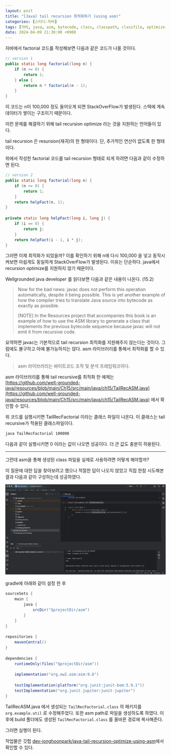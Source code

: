 ```yaml
---
layout: post
title: "[Java] tail recursion 최적화하기 (using asm)"
categories: [스터디-자바]
tags: [자바, java, asm, bytecode, class, classpath, classfile, optimize]
date: 2024-04-09 21:30:00 +0900
---
```


자바에서 factorial 코드를 작성해보면 다음과 같은 코드가 나올 것이다.

```java
// version 1
public static long factorial(long n) {
    if (n <= 0) {
        return 1;
    } else {
        return n * factorial(n - 1);
    }
}
```

이 코드는 n이 100,000 정도 들어오게 되면 StackOverFlow가 발생된다. 스택에 계속 데이터가 쌓이는 구조이기 때문이다.

이런 문제를 해결하기 위해 tail recursion optimize 라는 것을 지원하는 언어들이 있다.

tail recursion 은 resursion(재귀)의 한 형태이다. 단, 추가적인 연산이 없도록 한 형태이다.

위에서 작성한 factorial 코드를 tail recursion 형태로 되게 하려면 다음과 같이 수정하면 된다.

```java
// version 2
public static long factorial(long n) {
    if (n <= 0) {
		return 1;
	}
    return helpFact(n, 1);
}

private static long helpFact(long i, long j) {
    if (i == 0) {
		return j;
	}
    return helpFact(i - 1, i * j);
}
```

그러면 이제 최적화가 되었을까? 이를 확인하기 위해 n에 다시 100,000 을 넣고 동작시켜보면 아쉽게도 동일하게 StackOverFlow가 발생된다.
이유는 단순하다. java에서 recursion optimize를 지원하지 않기 때문이다.

Wellgrounded java developer 를 읽다보면 다음과 같은 내용이 나온다. (15.2)

> Now for the bad news: javac does not perform this operation automatically, despite it being possible. This is yet another example of how the compiler tries to translate Java source into bytecode as exactly as possible.
>
> \[NOTE] In the Resources project that accompanies this book is an example of how to use the ASM library to generate a class that implements the previous bytecode sequence because javac will not emit it from recursive code.

요약하면 javac는 기본적으로 tail recursion 최적화를 지원해주지 않는다는 것이다. 그럼에도 불구하고 아예 불가능하지는 않다. asm 라이브러리를 통해서 최적화를 할 수 있다.

> asm 라이브러리는 바이트코드 조작 및 분석 프레임워크이다.

asm 라이브러리를 통해 tail recursive를 최적화 한 예제는 [https://github.com/well-grounded-java/resources/blob/main/Ch15/src/main/java/ch15/TailRecASM.java](https://github.com/well-grounded-java/resources/blob/main/Ch15/src/main/java/ch15/TailRecASM.java) 에서 확인할 수 있다.

<script src="https://emgithub.com/embed-v2.js?target=https%3A%2F%2Fgithub.com%2Fwell-grounded-java%2Fresources%2Fblob%2Fmain%2FCh15%2Fsrc%2Fmain%2Fjava%2Fch15%2FTailRecASM.java&style=default&type=code&showBorder=on&showLineNumbers=on&showFileMeta=on&showFullPath=on&showCopy=on"></script>

위 코드를 실행시키면 TailRecFactorial 이라는 클래스 파일이 나온다. 이 클래스는 tail recursive가 적용된 클래스파일이다.

```sh
java TailRecFactorial 100000
```

다음과 같이 실행시키면 0 이라는 값이 나오면 성공이다. 더 큰 값도 충분히 허용된다.

---

그런데 asm을 통해 생성된 class 파일을 실제로 사용하려면 어떻게 해야할까?

이 질문에 대한 답을 찾아보려고 했으나 적절한 답이 나오지 않았고 직접 한참 시도해본 결과 다음과 같이 구성하는데 성공하였다.

![run](/assets/images/2024-04-09-java-tail-recursion-optimize-using-asm/run.png)

gradle에 아래와 같이 설정 한 후

```java
sourceSets {
    main {
        java {
            srcDir("$projectDir/asm")
        }
    }
}

repositories {
    mavenCentral()
}

dependencies {
    runtimeOnly(files("$projectDir/asm"))

    implementation("org.ow2.asm:asm:9.6")

    testImplementation(platform("org.junit:junit-bom:5.9.1"))
    testImplementation("org.junit.jupiter:junit-jupiter")
}
```

TailRecASM.java 에서 생성되는 `TailRecFactorial.class` 의 패키지를 `org.example.util` 로 수정해주었다. 또한 asm path로 파일을 생성하도록 하였다. 이후에 build 폴더에도 생성된 `TailRecFactorial.class` 를 올바른 경로에 복사해준다.

그러면 실행이 된다.

작업물은 깃헙 [dev-jonghoonpark/java-tail-recursion-optimize-using-asm](https://github.com/dev-jonghoonpark/java-tail-recursion-optimize-using-asm)에서 확인할 수 있다.
